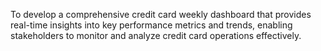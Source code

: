 To develop a comprehensive credit card weekly dashboard that provides real-time insights into key performance metrics and trends, enabling stakeholders to monitor and analyze credit card operations effectively.
